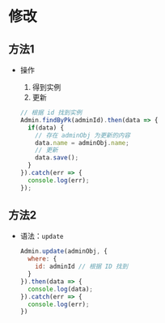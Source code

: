 # 修改

## 方法1

+ 操作

  1. 得到实例
  2. 更新

  ```js
  // 根据 id 找到实例
  Admin.findByPk(adminId).then(data => {
    if(data) {
      // 存在 adminObj 为更新的内容
      data.name = adminObj.name;
      // 更新
      data.save();
    }
  }).catch(err => {
    console.log(err);
  });
  ```

## 方法2

+ 语法：`update`

  ```js
  Admin.update(adminObj, {
    where: {
      id: adminId // 根据 ID 找到
    }
  }).then(data => {
    console.log(data);
  }).catch(err => {
    console.log(err);
  })
  ```

